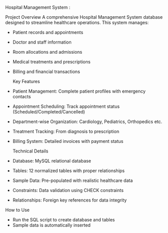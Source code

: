  Hospital Management System :

  Project Overview
   A comprehensive Hospital Management System database designed to streamline healthcare operations. This system manages:
- Patient records and appointments
- Doctor and staff information
- Room allocations and admissions
- Medical treatments and prescriptions
- Billing and financial transactions

   Key Features
- Patient Management: Complete patient profiles with emergency contacts
- Appointment Scheduling: Track appointment status (Scheduled/Completed/Cancelled)
- Department-wise Organization: Cardiology, Pediatrics, Orthopedics etc.
- Treatment Tracking: From diagnosis to prescription
- Billing System: Detailed invoices with payment status

  Technical Details
- Database: MySQL relational database
- Tables: 12 normalized tables with proper relationships
- Sample Data: Pre-populated with realistic healthcare data
- Constraints: Data validation using CHECK constraints
- Relationships: Foreign key references for data integrity

How to Use
- Run the SQL script to create database and tables
- Sample data is automatically inserted

